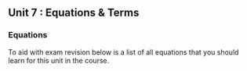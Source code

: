 ## Unit 7 : Equations & Terms

### Equations
To aid with exam revision below is a list of all equations that you should learn for this unit in the course.
